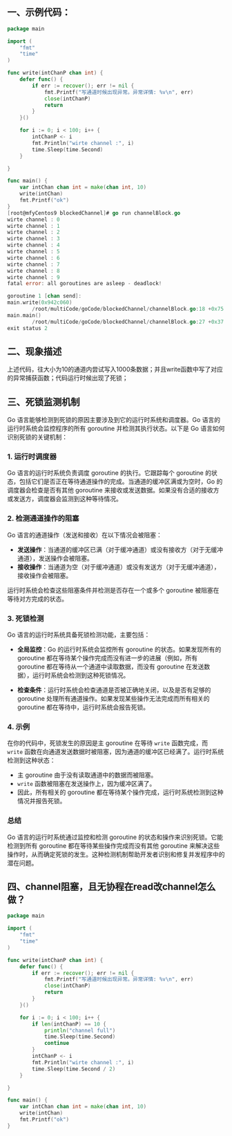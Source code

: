 ## **一、示例代码：**

```go
package main

import (
	"fmt"
	"time"
)

func write(intChanP chan int) {
	defer func() {
		if err := recover(); err != nil {
			fmt.Printf("写通道时候出现异常。异常详情: %v\n", err)
			close(intChanP)
			return
		}
	}()

	for i := 0; i < 100; i++ {
		intChanP <- i
		fmt.Println("wirte channel :", i)
		time.Sleep(time.Second)
	}

}

func main() {
	var intChan chan int = make(chan int, 10)
	write(intChan)
	fmt.Printf("ok")
}
[root@mfyCentos9 blockedChannel]# go run channelBlock.go 
wirte channel : 0
wirte channel : 1
wirte channel : 2
wirte channel : 3
wirte channel : 4
wirte channel : 5
wirte channel : 6
wirte channel : 7
wirte channel : 8
wirte channel : 9
fatal error: all goroutines are asleep - deadlock!

goroutine 1 [chan send]:
main.write(0x942c060)
        /root/multiCode/goCode/blockedChannel/channelBlock.go:18 +0x75
main.main()
        /root/multiCode/goCode/blockedChannel/channelBlock.go:27 +0x37
exit status 2
```

## 二、现象描述

上述代码，往大小为10的通道内尝试写入1000条数据；并且write函数中写了对应的异常捕获函数；代码运行时候出现了死锁；

## 三、死锁监测机制

Go 语言能够检测到死锁的原因主要涉及到它的运行时系统和调度器。Go 语言的运行时系统会监控程序的所有 goroutine 并检测其执行状态。以下是 Go 语言如何识别死锁的关键机制：

### 1. **运行时调度器**

Go 语言的运行时系统负责调度 goroutine 的执行。它跟踪每个 goroutine 的状态，包括它们是否正在等待通道操作的完成。当通道的缓冲区满或为空时，Go 的调度器会检查是否有其他 goroutine 来接收或发送数据。如果没有合适的接收方或发送方，调度器会监测到这种等待情况。

### 2. **检测通道操作的阻塞**

Go 语言的通道操作（发送和接收）在以下情况会被阻塞：

- **发送操作**：当通道的缓冲区已满（对于缓冲通道）或没有接收方（对于无缓冲通道），发送操作会被阻塞。
- **接收操作**：当通道为空（对于缓冲通道）或没有发送方（对于无缓冲通道），接收操作会被阻塞。

运行时系统会检查这些阻塞条件并检测是否存在一个或多个 goroutine 被阻塞在等待对方完成的状态。

### 3. **死锁检测**

Go 语言的运行时系统具备死锁检测功能，主要包括：

- **全局监控**：Go 的运行时系统会监控所有 goroutine 的状态。如果发现所有的 goroutine 都在等待某个操作完成而没有进一步的进展（例如，所有 goroutine 都在等待从一个通道中读取数据，而没有 goroutine 在发送数据），运行时系统会检测到这种死锁情况。
  
- **检查条件**：运行时系统会检查通道是否被正确地关闭，以及是否有足够的 goroutine 处理所有通道操作。如果发现某些操作无法完成而所有相关的 goroutine 都在等待中，运行时系统会报告死锁。

### 4. **示例**

在你的代码中，死锁发生的原因是主 goroutine 在等待 `write` 函数完成，而 `write` 函数在向通道发送数据时被阻塞，因为通道的缓冲区已经满了。运行时系统检测到这种状态：

- 主 goroutine 由于没有读取通道中的数据而被阻塞。
- `write` 函数被阻塞在发送操作上，因为缓冲区满了。
- 因此，所有相关的 goroutine 都在等待某个操作完成，运行时系统检测到这种情况并报告死锁。

### 总结

Go 语言的运行时系统通过监控和检测 goroutine 的状态和操作来识别死锁。它能检测到所有 goroutine 都在等待某些操作完成而没有其他 goroutine 来解决这些操作时，从而确定死锁的发生。这种检测机制帮助开发者识别和修复并发程序中的潜在问题。



## 四、channel阻塞，且无协程在read改channel怎么做？

```go
package main

import (
	"fmt"
	"time"
)

func write(intChanP chan int) {
	defer func() {
		if err := recover(); err != nil {
			fmt.Printf("写通道时候出现异常。异常详情: %v\n", err)
			close(intChanP)
			return
		}
	}()

	for i := 0; i < 100; i++ {
		if len(intChanP) == 10 {
			println("channel full")
			time.Sleep(time.Second)
			continue
		}
		intChanP <- i
		fmt.Println("wirte channel :", i)
		time.Sleep(time.Second / 2)
	}

}

func main() {
	var intChan chan int = make(chan int, 10)
	write(intChan)
	fmt.Printf("ok")
}

```

